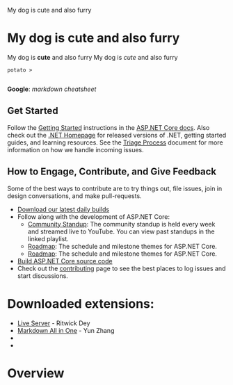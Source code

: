 My dog is cute and also furry
# My dog is cute and also furry
My dog is **cute** and also furry
My dog is *cute* and also furry
```console
potato > 


```
**Google**: *markdown cheatsheet*
## Get Started
Follow the [Getting Started](https://docs.microsoft.com/aspnet/core/getting-started) instructions in the [ASP.NET Core docs](https://docs.microsoft.com/aspnet/index).
Also check out the [.NET Homepage](https://www.microsoft.com/net) for released versions of .NET, getting started guides, and learning resources.
See the [Triage Process](https://github.com/dotnet/aspnetcore/blob/main/docs/TriageProcess.md) document for more information on how we handle incoming issues.
## How to Engage, Contribute, and Give Feedback
Some of the best ways to contribute are to try things out, file issues, join in design conversations,
and make pull-requests.
* [Download our latest daily builds](./docs/DailyBuilds.md)
* Follow along with the development of ASP.NET Core:
    * [Community Standup](https://live.asp.net): The community standup is held every week and streamed live to YouTube. You can view past standups in the linked playlist.
    * [Roadmap](https://github.com/dotnet/aspnetcore/issues/27883): The schedule and milestone themes for ASP.NET Core.
    * [Roadmap](https://aka.ms/aspnet/roadmap): The schedule and milestone themes for ASP.NET Core.
* [Build ASP.NET Core source code](./docs/BuildFromSource.md)
* Check out the [contributing](CONTRIBUTING.md) page to see the best places to log issues and start discussions.

# Downloaded extensions:
  * [Live Server](https://marketplace.visualstudio.com/items?itemName=ritwickdey.LiveServer) - Ritwick Dey
  * [Markdown All in One](https://marketplace.visualstudio.com/items?itemName=yzhang.markdown-all-in-one) - Yun Zhang
  * 
  * 

# Overview
